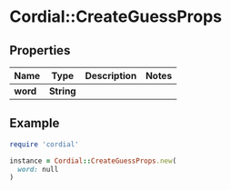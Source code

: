# Cordial::CreateGuessProps

## Properties

| Name | Type | Description | Notes |
| ---- | ---- | ----------- | ----- |
| **word** | **String** |  |  |

## Example

```ruby
require 'cordial'

instance = Cordial::CreateGuessProps.new(
  word: null
)
```


